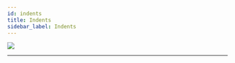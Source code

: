 ```yaml
---
id: indents
title: Indents
sidebar_label: Indents
---
```


[![](https://img.youtube.com/vi/og2CZMritoY/0.jpg)](https://www.youtube.com/watch?v=og2CZMritoY)

---
